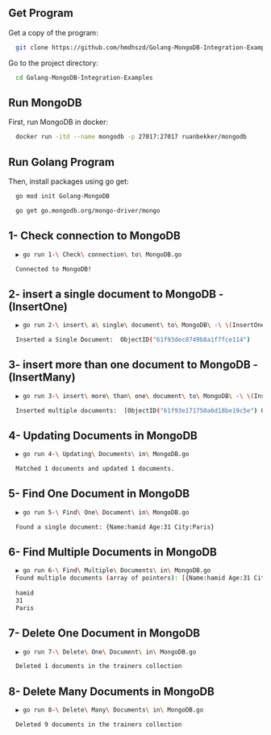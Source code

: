 ## Get Program

Get a copy of the program:

```bash
  git clone https://github.com/hmdhszd/Golang-MongoDB-Integration-Examples
```

Go to the project directory:

```bash
  cd Golang-MongoDB-Integration-Examples
```

## Run MongoDB

First, run MongoDB in docker:

```bash
  docker run -itd --name mongodb -p 27017:27017 ruanbekker/mongodb
```

## Run Golang Program

Then, install packages using go get:

```bash
  go mod init Golang-MongoDB

  go get go.mongodb.org/mongo-driver/mongo
````

## 1- Check connection to MongoDB

```bash
  ▶ go run 1-\ Check\ connection\ to\ MongoDB.go

  Connected to MongoDB!
````

## 2- insert a single document to MongoDB - (InsertOne)
```bash
  ▶ go run 2-\ insert\ a\ single\ document\ to\ MongoDB\ -\ \(InsertOne\).go

  Inserted a Single Document:  ObjectID("61f93dec8749b8a1f7fce114")
````




## 3- insert more than one document to MongoDB - (InsertMany) 
```bash
  ▶ go run 3-\ insert\ more\ than\ one\ document\ to\ MongoDB\ -\ \(InsertMany\)\ .go

  Inserted multiple documents:  [ObjectID("61f93e171750a6d18be19c5e") ObjectID("61f93e171750a6d18be19c5f") ObjectID("61f93e171750a6d18be19c60")]
````




## 4- Updating Documents in MongoDB
```bash
  ▶ go run 4-\ Updating\ Documents\ in\ MongoDB.go

  Matched 1 documents and updated 1 documents.
````




## 5- Find One Document in MongoDB
```bash
  ▶ go run 5-\ Find\ One\ Document\ in\ MongoDB.go 

  Found a single document: {Name:hamid Age:31 City:Paris}
````




## 6- Find Multiple Documents in MongoDB
```bash
  ▶ go run 6-\ Find\ Multiple\ Documents\ in\ MongoDB.go 
  Found multiple documents (array of pointers): [{Name:hamid Age:31 City:Paris} {Name:hamid Age:30 City:Paris} {Name:James Age:32 City:New York} {Name:Frankie Age:31 City:Vegas} {Name:hamid Age:30 City:Paris} {Name:James Age:32 City:New York} {Name:Frankie Age:31 City:Vegas} {Name:hamid Age:30 City:Paris} {Name:James Age:32 City:New York} {Name:Frankie Age:31 City:Vegas}]
  
  hamid
  31
  Paris
````




## 7- Delete One Document in MongoDB
```bash
  ▶ go run 7-\ Delete\ One\ Document\ in\ MongoDB.go 

  Deleted 1 documents in the trainers collection
````




## 8- Delete Many Documents in MongoDB
```bash
  ▶ go run 8-\ Delete\ Many\ Documents\ in\ MongoDB.go 

  Deleted 9 documents in the trainers collection
````